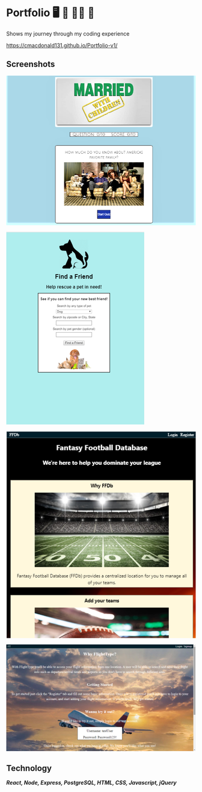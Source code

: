 # Portfolio :desktop_computer: :hammer: :man_facepalming: :vulcan_salute:
Shows my journey through my coding experience

https://cmacdonald131.github.io/Portfolio-v1/

## Screenshots

![screenshot1](images/proj1.png)

![screenshot2](images/proj2.png)

![screenshot3](images/proj3.png)

![screenshot4](images/proj4.png)


## Technology

_**React, Node, Express, PostgreSQL, HTML, CSS, Javascript, jQuery**_
